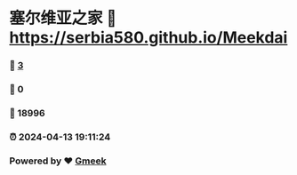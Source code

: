# 塞尔维亚之家 :link: https://serbia580.github.io/Meekdai 
### :page_facing_up: [3](https://serbia580.github.io/Meekdai/tag.html) 
### :speech_balloon: 0 
### :hibiscus: 18996 
### :alarm_clock: 2024-04-13 19:11:24 
### Powered by :heart: [Gmeek](https://github.com/Meekdai/Gmeek)
